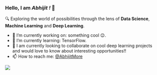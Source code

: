 ### Hello, I am *Abhijit !* 👋

 🔍 Exploring the world of possibilities through the lens of **Data Science**, **Machine Learning** and **Deep Learning**.

- 🔭 I’m currently working on: something cool :wink:.
- 🌱 I’m currently learning: TensorFlow.
- 👯 I am currently looking to collaborate on cool deep learning projects and would love to know about interesting opportunities!!
- 📫 How to reach me: [@AbhijitMore](https://www.linkedin.com/in/abhijitmore09/)

<img src="https://github-readme-stats.vercel.app/api?username=AbhijitMore&show_icons=true">

